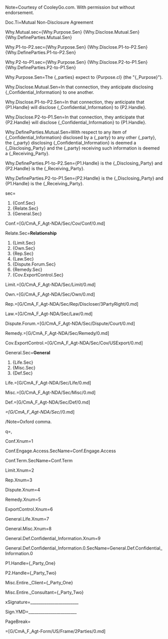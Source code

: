Note=Courtesy of CooleyGo.com. With permission but without endorsement. 

Doc.Ti=Mutual Non-Disclosure Agreement

Why.Mutual.sec={Why.Purpose.Sen} {Why.Disclose.Mutual.Sen} {Why.DefineParties.Mutual.Sen}

Why.P1-to-P2.sec={Why.Purpose.Sen} {Why.Disclose.P1-to-P2.Sen} {Why.DefineParties.P1-to-P2.Sen}

Why.P2-to-P1.sec={Why.Purpose.Sen} {Why.Disclose.P2-to-P1.Sen} {Why.DefineParties.P2-to-P1.Sen}

Why.Purpose.Sen=The {_parties} expect to {Purpose.cl} (the "{_Purpose}").

Why.Disclose.Mutual.Sen=In that connection, they anticipate disclosing {_Confidential_Information} to one another.

Why.Disclose.P1-to-P2.Sen=In that connection, they anticipate that {P1.Handle} will disclose {_Confidential_Information} to {P2.Handle}.

Why.Disclose.P2-to-P1.Sen=In that connection, they anticipate that {P2.Handle} will disclose {_Confidential_Information} to {P1.Handle}.

Why.DefineParties.Mutual.Sen=With respect to any item of {_Confidential_Information} disclosed by a {_party} to any other {_party}, the {_party} disclosing {_Confidential_Information} is deemed a {_Disclosing_Party} and the {_party} receiving such information is deemed a {_Receiving_Party}. 

Why.DefineParties.P1-to-P2.Sen={P1.Handle} is the {_Disclosing_Party} and {P2.Handle} is the {_Receiving_Party}. 

Why.DefineParties.P2-to-P1.Sen={P2.Handle} is the {_Disclosing_Party} and {P1.Handle} is the {_Receiving_Party}. 

sec=<ol><li>{Conf.Sec}<li>{Relate.Sec}<li>{General.Sec}</ol>

Conf.=[G/CmA_F_Agt-NDA/Sec/Cov/Conf/0.md]

Relate.Sec=<b>Relationship</b><ol><li>{Limit.Sec}<li>{Own.Sec}<li>{Rep.Sec}<li>{Law.Sec}<li>{Dispute.Forum.Sec}<li>{Remedy.Sec}<li>{Cov.ExportControl.Sec}</ol>

Limit.=[G/CmA_F_Agt-NDA/Sec/Limit/0.md]

Own.=[G/CmA_F_Agt-NDA/Sec/Own/0.md]

Rep.=[G/CmA_F_Agt-NDA/Sec/Rep/Discloser/3PartyRight/0.md]

Law.=[G/CmA_F_Agt-NDA/Sec/Law/0.md]

Dispute.Forum.=[G/CmA_F_Agt-NDA/Sec/Dispute/Court/0.md]

Remedy.=[G/CmA_F_Agt-NDA/Sec/Remedy/0.md]

Cov.ExportControl.=[G/CmA_F_Agt-NDA/Sec/Cov/USExport/0.md]

General.Sec=<b>General</b><ol><li>{Life.Sec}<li>{Misc.Sec}<li>{Def.Sec}</ol>

Life.=[G/CmA_F_Agt-NDA/Sec/Life/0.md]

Misc.=[G/CmA_F_Agt-NDA/Sec/Misc/0.md]

Def.=[G/CmA_F_Agt-NDA/Sec/Def/0.md]

_=[G/CmA_F_Agt-NDA/Sec/_/0.md]

/Note=Oxford comma.

q=,

Conf.Xnum=1

Conf.Engage.Access.SecName=Conf.Engage.Access

Conf.Term.SecName=Conf.Term

Limit.Xnum=2

Rep.Xnum=3

Dispute.Xnum=4

Remedy.Xnum=5

ExportControl.Xnum=6

General.Life.Xnum=7

General.Misc.Xnum=8

General.Def.Confidential_Information.Xnum=9

General.Def.Confidential_Information.0.SecName=General.Def.Confidential_Information.0

P1.Handle={_Party_One}

P2.Handle={_Party_Two}

Misc.Entire._Client={_Party_One}

Misc.Entire._Consultant={_Party_Two}

xSignature=________________________

Sign.YMD=________________________

PageBreak=</i>

=[G/CmA_F_Agt-Form/US/Frame/2Parties/0.md]